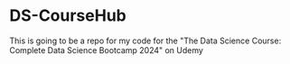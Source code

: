 # DS-CourseHub
This is going to be a repo for my code for the "The Data Science Course: Complete Data Science Bootcamp 2024" on Udemy
